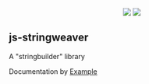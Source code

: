 <div align="center">
  <a href="https://bundlephobia.com/package/stringweaver)" rel="nofollow">
  <img src="https://badgen.net/bundlephobia/min/stringweaver"></a>
  <a target="_blank" href="https://www.npmjs.com/package/stringweaver"><img src="https://img.shields.io/npm/v/stringweaver.svg?labelColor=cb3837&logo=npm&color=dcfdd9"></a>
</div>


## js-stringweaver

A "stringbuilder" library

Documentation by <a target="_blank" href="https://kooiinc.github.io/js-stringweaver/Examples">Example</a>
